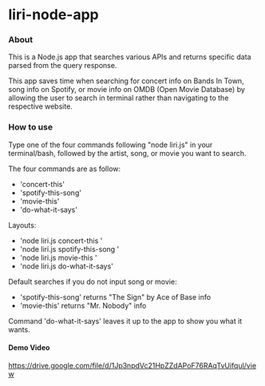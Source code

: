 # liri-node-app

### About
This is a Node.js app that searches various APIs and returns specific data parsed from the query response.

This app saves time when searching for concert info on Bands In Town, song info on Spotify, or movie info on OMDB (Open Movie Database) by allowing the user to search in terminal rather than navigating to the respective website.

### How to use

Type one of the four commands following "node liri.js" in your terminal/bash, followed by the artist, song, or movie you want to search.

The four commands are as follow:
- 'concert-this'
- 'spotify-this-song'
- 'movie-this'
- 'do-what-it-says'

Layouts:
- 'node liri.js concert-this <artist name here>'
- 'node liri.js spotify-this-song <song name here>'
- 'node liri.js movie-this <movie name here>'
- 'node liri.js do-what-it-says'

Default searches if you do not input song or movie:
- 'spotify-this-song' returns "The Sign" by Ace of Base info
- 'movie-this' returns "Mr. Nobody" info

Command 'do-what-it-says' leaves it up to the app to show you what it wants.

#### Demo Video
https://drive.google.com/file/d/1Jp3npdVc21HpZZdAPoF76RAqTvUifqul/view
